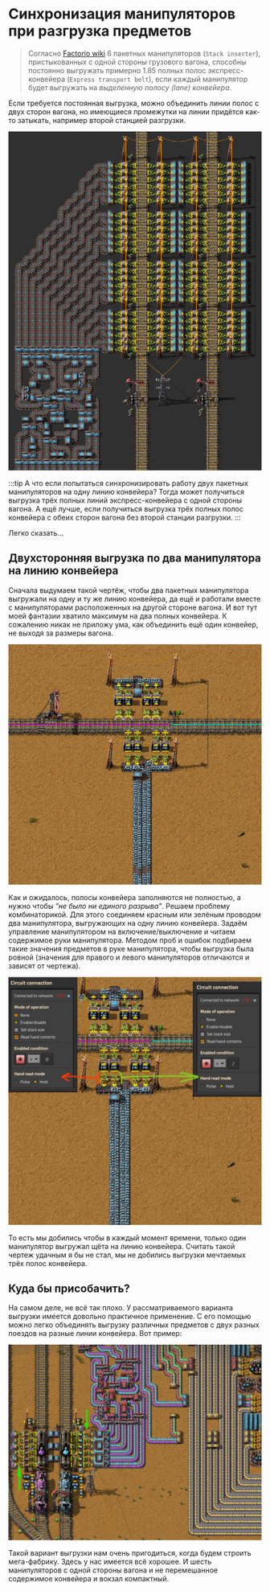 # Синхронизация манипуляторов при разгрузка предметов

> Согласно [Factorio wiki](https://wiki.factorio.com/Inserters#Chest_to_belt) 6 пакетных манипуляторов (`Stack inserter`), пристыкованных с одной стороны грузового вагона, способны постоянно выгружать примерно 1.85 полных полос экспресс-конвейера (`Express transport belt`), если каждый манипулятор будет выгружать на _выделенную полосу (lane) конвейера_.

Если требуется постоянная выгрузка, можно объединить линии полос с двух сторон вагона, но имеющиеся промежутки на линии придётся как-то затыкать, например второй станцией разгрузки.

![12 express transport belts unloading](../../images/LoadingAndUnloadingTrains/img03.png)

:::tip А что если попытаться синхронизировать работу двух пакетных манипуляторов на одну линию конвейера?
Тогда может получиться выгрузка трёх полных линий экспресс-конвейера с одной стороны вагона. А ещё лучше, если получиться выгрузка трёх полных полос конвейера с обеих сторон вагона без второй станции разгрузки.
:::

Легко сказать...

## Двухсторонняя выгрузка по два манипулятора на линию конвейера

Сначала выдумаем такой чертёж, чтобы два пакетных манипулятора выгружали на одну и ту же линию конвейера, да ещё и работали вместе с манипуляторами расположенных на другой стороне вагона. И вот тут моей фантазии хватило максимум на два полных конвейера. К сожалению никак не приложу ума, как объединить ещё один конвейер, не выходя за размеры вагона.

![2 express transport belts unloading](../../images/LoadingAndUnloadingTrains/sync01.png)

Как и ожидалось, полосы конвейера заполняются не полностью, а нужно чтобы _"не было ни единого разрыва"_. Решаем проблему комбинаторикой. Для этого соединяем красным или зелёным проводом два манипулятора, выгружающих на одну линию конвейера. Задаём управление манипулятором на включение/выключение и читаем содержимое руки манипулятора. Методом проб и ошибок подбираем такие значения предметов в руке манипулятора, чтобы выгрузка была ровной (значения для правого и левого манипуляторов отличаются и зависят от чертежа).

![2 express transport belts unloading](../../images/LoadingAndUnloadingTrains/sync02.png)

То есть мы добились чтобы в каждый момент времени, только один манипулятор выгружал щёта на линию конвейера. Считать такой чертеж удачным я бы не стал, мы не добились выгрузки мечтаемых трёх полос конвейера.

## Куда бы присобачить?

На самом деле, не всё так плохо. У рассматриваемого варианта выгрузки имеется довольно практичное применение. С его помощью можно легко объединять выгрузку различных предметов с двух разных поездов на разные линии конвейера. Вот пример:

![6 express transport belts unloading](../../images/LoadingAndUnloadingTrains/sync03.png)

Такой вариант выгрузки нам очень пригодиться, когда будем строить мега-фабрику. Здесь у нас имеется всё хорошее. И шесть манипуляторов с одной стороны вагона и не перемешанное содержимое конвейера и вокзал компактный.
